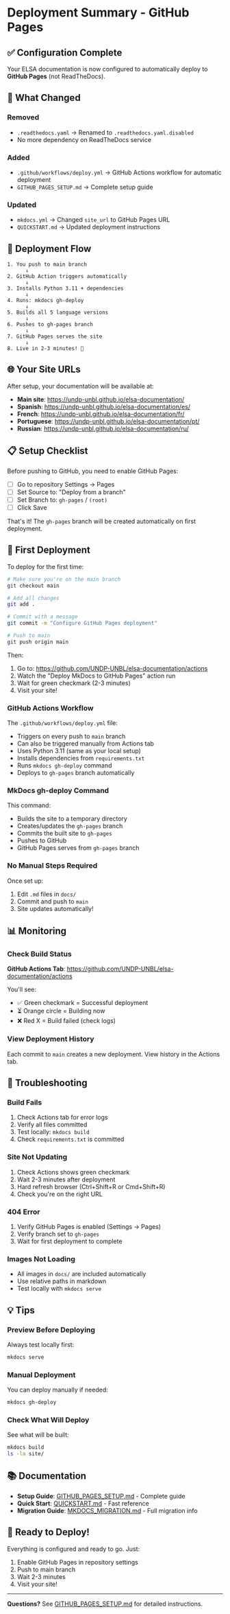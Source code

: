 # Deployment Summary - GitHub Pages

## ✅ Configuration Complete

Your ELSA documentation is now configured to automatically deploy to **GitHub Pages** (not ReadTheDocs).

## 🎯 What Changed

### Removed
- `.readthedocs.yaml` → Renamed to `.readthedocs.yaml.disabled`
- No more dependency on ReadTheDocs service

### Added
- `.github/workflows/deploy.yml` → GitHub Actions workflow for automatic deployment
- `GITHUB_PAGES_SETUP.md` → Complete setup guide

### Updated
- `mkdocs.yml` → Changed `site_url` to GitHub Pages URL
- `QUICKSTART.md` → Updated deployment instructions

## 🚀 Deployment Flow

```
1. You push to main branch
      ↓
2. GitHub Action triggers automatically
      ↓
3. Installs Python 3.11 + dependencies
      ↓
4. Runs: mkdocs gh-deploy
      ↓
5. Builds all 5 language versions
      ↓
6. Pushes to gh-pages branch
      ↓
7. GitHub Pages serves the site
      ↓
8. Live in 2-3 minutes! 🎉
```

## 🌐 Your Site URLs

After setup, your documentation will be available at:

- **Main site**: https://undp-unbl.github.io/elsa-documentation/
- **Spanish**: https://undp-unbl.github.io/elsa-documentation/es/
- **French**: https://undp-unbl.github.io/elsa-documentation/fr/
- **Portuguese**: https://undp-unbl.github.io/elsa-documentation/pt/
- **Russian**: https://undp-unbl.github.io/elsa-documentation/ru/

## 📋 Setup Checklist

Before pushing to GitHub, you need to enable GitHub Pages:

- [ ] Go to repository Settings → Pages
- [ ] Set Source to: "Deploy from a branch"
- [ ] Set Branch to: `gh-pages` / `(root)`
- [ ] Click Save

That's it! The `gh-pages` branch will be created automatically on first deployment.

## 🔄 First Deployment

To deploy for the first time:

```bash
# Make sure you're on the main branch
git checkout main

# Add all changes
git add .

# Commit with a message
git commit -m "Configure GitHub Pages deployment"

# Push to main
git push origin main
```

Then:
1. Go to: https://github.com/UNDP-UNBL/elsa-documentation/actions
2. Watch the "Deploy MkDocs to GitHub Pages" action run
3. Wait for green checkmark (2-3 minutes)
4. Visit your site!

### GitHub Actions Workflow

The `.github/workflows/deploy.yml` file:
- Triggers on every push to `main` branch
- Can also be triggered manually from Actions tab
- Uses Python 3.11 (same as your local setup)
- Installs dependencies from `requirements.txt`
- Runs `mkdocs gh-deploy` command
- Deploys to `gh-pages` branch automatically

### MkDocs gh-deploy Command

This command:
- Builds the site to a temporary directory
- Creates/updates the `gh-pages` branch
- Commits the built site to `gh-pages`
- Pushes to GitHub
- GitHub Pages serves from `gh-pages` branch

### No Manual Steps Required

Once set up:
1. Edit `.md` files in `docs/`
2. Commit and push to `main`
3. Site updates automatically!

## 📊 Monitoring

### Check Build Status

**GitHub Actions Tab**: https://github.com/UNDP-UNBL/elsa-documentation/actions

You'll see:
- ✅ Green checkmark = Successful deployment
- ⏳ Orange circle = Building now
- ❌ Red X = Build failed (check logs)

### View Deployment History

Each commit to `main` creates a new deployment.
View history in the Actions tab.

## 🐛 Troubleshooting

### Build Fails
1. Check Actions tab for error logs
2. Verify all files committed
3. Test locally: `mkdocs build`
4. Check `requirements.txt` is committed

### Site Not Updating
1. Check Actions shows green checkmark
2. Wait 2-3 minutes after deployment
3. Hard refresh browser (Ctrl+Shift+R or Cmd+Shift+R)
4. Check you're on the right URL

### 404 Error
1. Verify GitHub Pages is enabled (Settings → Pages)
2. Verify branch set to `gh-pages`
3. Wait for first deployment to complete

### Images Not Loading
- All images in `docs/` are included automatically
- Use relative paths in markdown
- Test locally with `mkdocs serve`

## 💡 Tips

### Preview Before Deploying

Always test locally first:
```bash
mkdocs serve
```

### Manual Deployment

You can deploy manually if needed:
```bash
mkdocs gh-deploy
```

### Check What Will Deploy

See what will be built:
```bash
mkdocs build
ls -la site/
```

## 📚 Documentation

- **Setup Guide**: [GITHUB_PAGES_SETUP.md](GITHUB_PAGES_SETUP.md) - Complete guide
- **Quick Start**: [QUICKSTART.md](QUICKSTART.md) - Fast reference
- **Migration Guide**: [MKDOCS_MIGRATION.md](MKDOCS_MIGRATION.md) - Full migration info

## 🎉 Ready to Deploy!

Everything is configured and ready to go. Just:

1. Enable GitHub Pages in repository settings
2. Push to main branch
3. Wait 2-3 minutes
4. Visit your site!

---

**Questions?** See [GITHUB_PAGES_SETUP.md](GITHUB_PAGES_SETUP.md) for detailed instructions.
